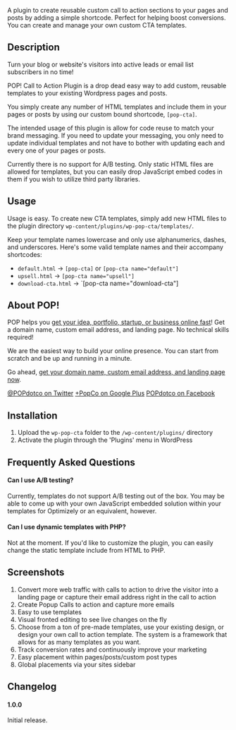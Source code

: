A plugin to create reusable custom call to action sections to your pages and posts by adding a simple shortcode. Perfect for helping boost conversions.
You can create and manage your own custom CTA templates.


## Description ##

Turn your blog or website's visitors into active leads or email list subscribers in no time!

POP! Call to Action Plugin is a drop dead easy way to add custom, reusable templates to your existing Wordpress pages and posts.

You simply create any number of HTML templates and include them in your pages or posts by using our custom bound shortcode, `[pop-cta]`.

The intended usage of this plugin is allow for code reuse to match your brand messaging. If you need to update your messaging, you only
need to update individual templates and not have to bother with updating each and every one of your pages or posts.

Currently there is no support for A/B testing. Only static HTML files are allowed for templates, but you can easily drop JavaScript embed 
codes in them if you wish to utilize third party libraries.

## Usage ##

Usage is easy. To create new CTA templates, simply add new HTML files to the plugin directory `wp-content/plugins/wp-pop-cta/templates/`. 

Keep your template names lowercase and only use alphanumerics, dashes, and underscores. Here's some valid template names and their accompany shortcodes:

* `default.html` -> `[pop-cta]` or `[pop-cta name="default"]`
* `upsell.html` -> `[pop-cta name="upsell"]`
* `download-cta.html` -> `[pop-cta name="download-cta"]

## About POP! ##

POP helps you [get your idea, portfolio, startup, or business online fast](https://pop.co/?utm_source=wp-pop-cta&utm_medium=wp-plugin&utm_campaign=wp-plugin)! Get a domain name, custom email address, and landing page. No technical skills required!

We are the easiest way to build your online presence. You can start from scratch and be up and running in a minute.

Go ahead, [get your domain name, custom email address, and landing page now](https://pop.co/?utm_source=wp-pop-cta&utm_medium=wp-plugin&utm_campaign=wp-plugin).

[@POPdotco on Twitter](https://twitter.com/popdotco)
[+PopCo on Google Plus](https://plus.google.com/+PopCo/posts)
[POPdotco on Facebook](https://www.facebook.com/popdotco)

## Installation ##

1. Upload the `wp-pop-cta` folder to the `/wp-content/plugins/` directory
1. Activate the plugin through the 'Plugins' menu in WordPress

## Frequently Asked Questions ##

#### Can I use A/B testing? ####
Currently, templates do not support A/B testing out of the box. You may be able to come up with your own JavaScript embedded solution within your
templates for Optimizely or an equivalent, however.

#### Can I use dynamic templates with PHP? ####
Not at the moment. If you'd like to customize the plugin, you can easily change the static template include from HTML to PHP. 

## Screenshots ##

1. Convert more web traffic with calls to action to drive the visitor into a landing page or capture their email address right in the call to action
2. Create Popup Calls to action and capture more emails
3. Easy to use templates
4. Visual fronted editing to see live changes on the fly
5. Choose from a ton of pre-made templates, use your existing design, or design your own call to action template. The system is a framework that allows for as many templates as you want.
6. Track conversion rates and continuously improve your marketing
7. Easy placement within pages/posts/custom post types
8. Global placements via your sites sidebar

## Changelog ##

#### 1.0.0 ####

Initial release.
